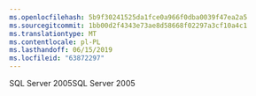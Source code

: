 ```yaml
---
ms.openlocfilehash: 5b9f30241525da1fce0a966f0dba0039f47ea2a5
ms.sourcegitcommit: 1bb00d2f4343e73ae8d58668f02297a3cf10a4c1
ms.translationtype: MT
ms.contentlocale: pl-PL
ms.lasthandoff: 06/15/2019
ms.locfileid: "63872297"
---
```

<span data-ttu-id="1bdf9-101">SQL Server 2005</span><span class="sxs-lookup"><span data-stu-id="1bdf9-101">SQL Server 2005</span></span>